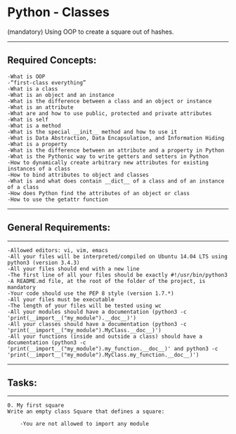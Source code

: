 # Python - Classes


(mandatory) Using OOP to create a square out of hashes.

_____________________________________________________________________________________________
## Required Concepts:

	-What is OOP
	-“first-class everything”
	-What is a class
	-What is an object and an instance
	-What is the difference between a class and an object or instance
	-What is an attribute
	-What are and how to use public, protected and private attributes
	-What is self
	-What is a method
	-What is the special __init__ method and how to use it
	-What is Data Abstraction, Data Encapsulation, and Information Hiding
	-What is a property
	-What is the difference between an attribute and a property in Python
	-What is the Pythonic way to write getters and setters in Python
	-How to dynamically create arbitrary new attributes for existing instances of a class
	-How to bind attributes to object and classes
	-What is and what does contain __dict__ of a class and of an instance of a class
	-How does Python find the attributes of an object or class
	-How to use the getattr function

_______________________________________________________________________________________________

## General Requirements:

_______________________________________________________________________________________________
	-Allowed editors: vi, vim, emacs
	-All your files will be interpreted/compiled on Ubuntu 14.04 LTS using python3 (version 3.4.3)
	-All your files should end with a new line
	-The first line of all your files should be exactly #!/usr/bin/python3
	-A README.md file, at the root of the folder of the project, is mandatory
	-Your code should use the PEP 8 style (version 1.7.*)
	-All your files must be executable
	-The length of your files will be tested using wc
	-All your modules should have a documentation (python3 -c 'print(__import__("my_module").__doc__)')
	-All your classes should have a documentation (python3 -c 'print(__import__("my_module").MyClass.__doc__)')
	-All your functions (inside and outside a class) should have a documentation (python3 -c 'print(__import__("my_module").my_function.__doc__)' and python3 -c 'print(__import__("my_module").MyClass.my_function.__doc__)')

_________________________________________________________________________

## Tasks:

_________________________________________________________________________

	0. My first square
	Write an empty class Square that defines a square:

		-You are not allowed to import any module

